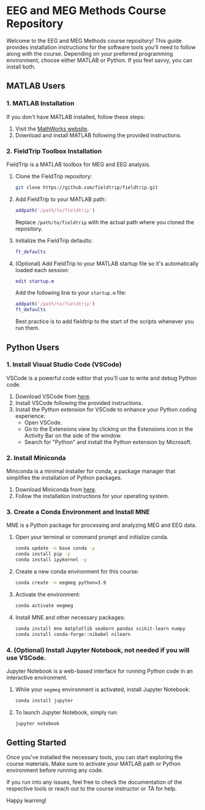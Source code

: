 
# EEG and MEG Methods Course Repository

Welcome to the EEG and MEG Methods course repository! This guide provides installation instructions for the software tools you'll need to follow along with the course. Depending on your preferred programming environment, choose either MATLAB or Python. If you feel savvy, you can install both.

## MATLAB Users

### 1. MATLAB Installation
If you don't have MATLAB installed, follow these steps:
1. Visit the [MathWorks website](https://www.mathworks.com/downloads/).
2. Download and install MATLAB following the provided instructions.

### 2. FieldTrip Toolbox Installation
FieldTrip is a MATLAB toolbox for MEG and EEG analysis.
1. Clone the FieldTrip repository:
    ```bash
    git clone https://github.com/fieldtrip/fieldtrip.git
    ```
2. Add FieldTrip to your MATLAB path:
    ```matlab
    addpath('/path/to/fieldtrip')
    ```
    Replace `/path/to/fieldtrip` with the actual path where you cloned the repository.

3. Initialize the FieldTrip defaults:
    ```matlab
    ft_defaults
    ```

4. (Optional) Add FieldTrip to your MATLAB startup file so it's automatically loaded each session:
    ```matlab
    edit startup.m
    ```
    Add the following line to your `startup.m` file:
    ```matlab
    addpath('/path/to/fieldtrip')
    ft_defaults
    ```
    Best practice is to add fieldtrip to the start of the scripts whenever you run them.

## Python Users

### 1. Install Visual Studio Code (VSCode)
VSCode is a powerful code editor that you'll use to write and debug Python code.
1. Download VSCode from [here](https://code.visualstudio.com/).
2. Install VSCode following the provided instructions.
3. Install the Python extension for VSCode to enhance your Python coding experience:
    - Open VSCode.
    - Go to the Extensions view by clicking on the Extensions icon in the Activity Bar on the side of the window.
    - Search for "Python" and install the Python extension by Microsoft.

### 2. Install Miniconda
Miniconda is a minimal installer for conda, a package manager that simplifies the installation of Python packages.
1. Download Miniconda from [here](https://docs.conda.io/en/latest/miniconda.html).
2. Follow the installation instructions for your operating system.

### 3. Create a Conda Environment and Install MNE
MNE is a Python package for processing and analyzing MEG and EEG data.
1. Open your terminal or command prompt and initialize conda.
    ```bash
    conda update -n base conda -y
    conda install pip -y
    conda install ipykernel -y
    ```
2. Create a new conda environment for this course:
    ```bash
    conda create -n eegmeg python=3.9
    ```
3. Activate the environment:
    ```bash
    conda activate eegmeg
    ```
4. Install MNE and other necessary packages:
    ```bash
    conda install mne matplotlib seaborn pandas scikit-learn numpy
    conda install conda-forge::nibabel nilearn
    ```

### 4. (Optional) Install Jupyter Notebook, not needed if you will use VSCode.
Jupyter Notebook is a web-based interface for running Python code in an interactive environment.
1. While your `eegmeg` environment is activated, install Jupyter Notebook:
    ```bash
    conda install jupyter
    ```
2. To launch Jupyter Notebook, simply run:
    ```bash
    jupyter notebook
    ```

## Getting Started

Once you've installed the necessary tools, you can start exploring the course materials. Make sure to activate your MATLAB path or Python environment before running any code.

If you run into any issues, feel free to check the documentation of the respective tools or reach out to the course instructor or TA for help.

Happy learning!
